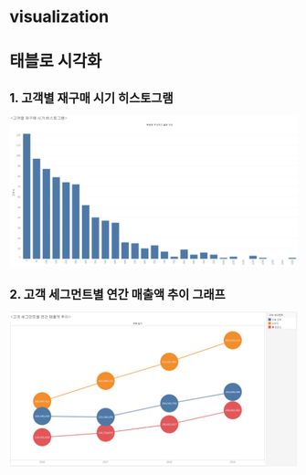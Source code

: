 # visualization

# 태블로 시각화

## 1. 고객별 재구매 시기 히스토그램
![히스토그램](histo2.png)

## 2. 고객 세그먼트별 연간 매출액 추이 그래프
![라인+버블그래프](linebubble.png)
